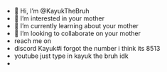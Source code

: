 - 👋 Hi, I’m @KayukTheBruh
- 👀 I’m interested in your mother
- 🌱 I’m currently learning about your mother
- 💞️ I’m looking to collaborate on your mother
- reach me on
- discord Kayuk#i forgot the number i think its 8513
- youtube just type in kayuk the bruh idk
- 
<!---
KayukTheBruh/KayukTheBruh is a ✨ special ✨ repository because its `README.md` (this file) appears on your GitHub profile.
You can click the Preview link to take a look at your changes.
--->
